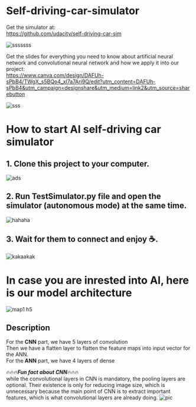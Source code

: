 # Self-driving-car-simulator

Get the simulator at:\
https://github.com/udacity/self-driving-car-sim

![sssssss](https://user-images.githubusercontent.com/116493016/207763488-bab6864d-7299-429b-9e35-94ac932e01c5.jpg)

Get the slides for everything you need to know about artificial neural network and convolutional neural network and how we apply it into our project:\
https://www.canva.com/design/DAFUh-sPbB4/TWgX_s5BQo4_xl7a7Ari9Q/edit?utm_content=DAFUh-sPbB4&utm_campaign=designshare&utm_medium=link2&utm_source=sharebutton

![sss](https://user-images.githubusercontent.com/116493016/207763122-ae3c4c2e-a3b4-44fa-987a-a7d1c62f9221.jpg)


# How to start AI self-driving car simulator
## 1. Clone this project to your computer.

![ads](https://user-images.githubusercontent.com/116493016/207763928-ecd1eee7-f731-4395-917c-3c96649eca3c.jpg)


## 2. Run TestSimulator.py file and open the simulator (autonomous mode) at the same time.

![hahaha](https://user-images.githubusercontent.com/116493016/207764412-87845b4f-a4de-4c88-a7be-ccffe9459de1.jpg)
## 3. Wait for them to connect and enjoy :coffee:.

![kakaakak](https://user-images.githubusercontent.com/116493016/207764418-acfd6bcb-1a17-4dcc-8f1d-c95783a48b71.jpg)
# In case you are inrested into AI, here is our model architecture
![map1 h5](https://user-images.githubusercontent.com/116493016/207765402-b20f0e3a-a1bb-46da-89c5-c8b6eebfe70c.png)

## Description
For the **CNN** part, we have 5 layers of convolution \
Then we have a flatten layer to flatten the feature maps into input vector for the ANN.\
For the **ANN** part, we have 4 layers of dense


:fire::fire::fire:***Fun fact about CNN***:fire::fire::fire: \
while the convolutional layers in CNN is mandatory, the pooling layers are optional. Their existence is only for reducing image size, which is unnecessary because the main point of CNN is to extract important features, which is what convolutional layers are already doing.
![pic](https://user-images.githubusercontent.com/116493016/207767430-4a23868d-f36d-43a4-bdc2-ae43bb806eb0.jpg)

